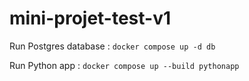 # mini-projet-test-v1

Run Postgres database :
`docker compose up -d db`

Run Python app : 
`docker compose up --build pythonapp`

